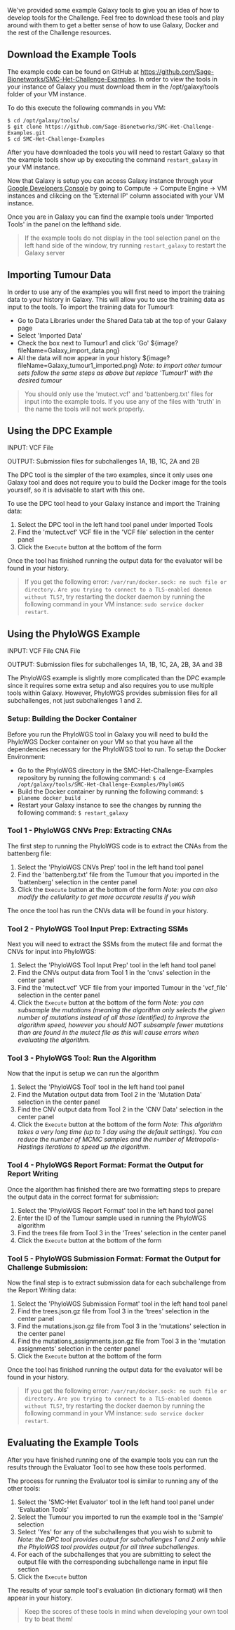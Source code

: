 
We've provided some example Galaxy tools to give you an idea of how to develop tools for the Challenge. Feel free to download these tools and play around with them to get a better sense of how to use Galaxy, Docker and the rest of the Challenge resources.

## Download the Example Tools
The example code can be found on GitHub at https://github.com/Sage-Bionetworks/SMC-Het-Challenge-Examples. In order to view the tools in your instance of Galaxy you must download them in the /opt/galaxy/tools folder of your VM instance.

To do this execute the following commands in you VM:
```
$ cd /opt/galaxy/tools/
$ git clone https://github.com/Sage-Bionetworks/SMC-Het-Challenge-Examples.git
$ cd SMC-Het-Challenge-Examples
```

After you have downloaded the tools you will need to restart Galaxy so that the example tools show up by executing the command `restart_galaxy` in your VM instance.

Now that Galaxy is setup you can access Galaxy instance through your [Google Developers Console](https://console.developers.google.com/) by going to Compute -> Compute Engine -> VM instances and clikcing on the 'External IP' column associated with your VM instance.

Once you are in Galaxy you can find the example tools under 'Imported Tools' in the panel on the lefthand side.

> If the example tools do not display in the tool selection panel on the left hand side of the window, try running `restart_galaxy` to restart the Galaxy server

## Importing Tumour Data
In order to use any of the examples you will first need to import the training data to your history in Galaxy. This will allow you to use the training data as input to the tools. To import the training data for Tumour1:
* Go to Data Libraries under the Shared Data tab at the top of your Galaxy page
* Select 'Imported Data'
* Check the box next to Tumour1 and click 'Go'
${image?fileName=Galaxy_import_data.png}
* All the data will now appear in your history
${image?fileName=Galaxy_tumour1_imported.png}
_Note: to import other tumour sets follow the same steps as above but replace 'Tumour1' with the desired tumour_

> You should only use the 'mutect.vcf' and 'battenberg.txt' files for input into the example tools. If you use any of the files with 'truth' in the name the tools will not work properly.

## Using the DPC Example

INPUT:
VCF File

OUTPUT:
Submission files for subchallenges 1A, 1B, 1C, 2A and 2B

The DPC tool is the simpler of the two examples, since it only uses one Galaxy tool and does not require you to build the Docker image for the tools yourself, so it is advisable to start with this one.

To use the DPC tool head to your Galaxy instance and import the Training data:
1. Select the DPC tool in the left hand tool panel under Imported Tools
2. Find the 'mutect.vcf' VCF file in the 'VCF file' selection in the center panel
3. Click the `Execute` button at the bottom of the form

Once the tool has finished running the output data for the evaluator will be found in your history.

> If you get the following error: `/var/run/docker.sock: no such file or directory.` `Are you trying to connect to a TLS-enabled daemon without TLS?`, try restarting the docker daemon by running the following command in your VM instance: `sudo service docker restart`.

## Using the PhyloWGS Example

INPUT:
VCF File
CNA File

OUTPUT:
Submission files for subchallenges 1A, 1B, 1C, 2A, 2B, 3A and 3B

The PhyloWGS example is slightly more complicated than the DPC example since it requires some extra setup and also requires you to use multiple tools within Galaxy. However, PhyloWGS provides submission files for all subchallenges, not just subchallenges 1 and 2.

### Setup: Building the Docker Container

Before you run the PhyloWGS tool in Galaxy you will need to build the PhyloWGS Docker container on your VM so that you have all the dependencies necessary for the PhyloWGS tool to run.
To setup the Docker Environment:
* Go to the PhyloWGS directory in the SMC-Het-Challenge-Examples repository by running the following command:
`$ cd /opt/galaxy/tools/SMC-Het-Challenge-Examples/PhyloWGS`
* Build the Docker container by running the following command:
`$ planemo docker_build .`
* Restart your Galaxy instance to see the changes by running the following command:
`$ restart_galaxy`

### Tool 1 - PhyloWGS CNVs Prep: Extracting CNAs

The first step to running the PhyloWGS code is to extract the CNAs from the battenberg file:
1. Select the 'PhyloWGS CNVs Prep' tool in the left hand tool panel
2. Find the 'battenberg.txt' file from the Tumour that you imported in the 'battenberg' selection in the center panel
3. Click the `Execute` button at the bottom of the form
_Note: you can also modify the cellularity to get more accurate results if you wish_

The once the tool has run the CNVs data will be found in your history.

### Tool 2 - PhyloWGS Tool Input Prep: Extracting SSMs

Next you will need to extract the SSMs from the mutect file and format the CNVs for input into PhyloWGS:
1. Select the 'PhyloWGS Tool Input Prep' tool in the left hand tool panel
2. Find the CNVs output data from Tool 1 in the 'cnvs' selection in the center panel
3. Find the 'mutect.vcf' VCF file from your imported Tumour in the 'vcf_file' selection in the center panel
4. Click the `Execute` button at the bottom of the form
_Note: you can subsample the mutations (meaning the algorithm only selects the given number of mutations instead of all those identified) to improve the algorithm speed, however you should NOT subsample fewer mutations than are found in the mutect file as this will cause errors when evaluating the algorithm._

### Tool 3 - PhyloWGS Tool: Run the Algorithm

Now that the input is setup we can run the algorithm
1. Select the 'PhyloWGS Tool' tool in the left hand tool panel
2. Find the Mutation output data from Tool 2 in the 'Mutation Data' selection in the center panel
3. Find the CNV output data from Tool 2 in the 'CNV Data' selection in the center panel
4. Click the `Execute` button at the bottom of the form
_Note: This algorithm takes a very long time (up to 1 day using the default settings). You can reduce the number of MCMC samples and the number of Metropolis-Hastings iterations to speed up the algorithm._

### Tool 4 - PhyloWGS Report Format: Format the Output for Report Writing

Once the algorithm has finished there are two formatting steps to prepare the output data in the correct format for submission:
1. Select the 'PhyloWGS Report Format' tool in the left hand tool panel
2. Enter the ID of the Tumour sample used in running the PhyloWGS algorithm
3. Find the trees file from Tool 3 in the 'Trees' selection in the center panel
4. Click the `Execute` button at the bottom of the form

### Tool 5 - PhyloWGS Submission Format: Format the Output for Challenge Submission:

Now the final step is to extract submission data for each subchallenge from the Report Writing data:
1. Select the 'PhyloWGS Submission Format' tool in the left hand tool panel
3. Find the trees.json.gz file from Tool 3 in the 'trees' selection in the center panel
3. Find the mutations.json.gz file from Tool 3 in the 'mutations' selection in the center panel
3. Find the mutations_assignments.json.gz file from Tool 3 in the 'mutation assignments' selection in the center panel
4. Click the `Execute` button at the bottom of the form

Once the tool has finished running the output data for the evaluator will be found in your history.

> If you get the following error: `/var/run/docker.sock: no such file or directory.` `Are you trying to connect to a TLS-enabled daemon without TLS?`, try restarting the docker daemon by running the following command in your VM instance: `sudo service docker restart`.

## Evaluating the Example Tools
After you have finished running one of the example tools you can run the results through the Evaluator Tool to see how these tools performed.

The process for running the Evaluator tool is similar to running any of the other tools:
1. Select the 'SMC-Het Evaluator' tool in the left hand tool panel under 'Evaluation Tools'
2. Select the Tumour you imported to run the example tool in the 'Sample' selection
3. Select 'Yes' for any of the subchallenges that you wish to submit to
_Note: the DPC tool provides output for subchallenges 1 and 2 only while the PhyloWGS tool provides output for all three subchallenges._
4. For each of the subchallenges that you are submitting to select the output file with the corresponding subchallenge name in input file section
5. Click the `Execute` button

The results of your sample tool's evaluation (in dictionary format) will then appear in your history.

> Keep the scores of these tools in mind when developing your own tool try to beat them!